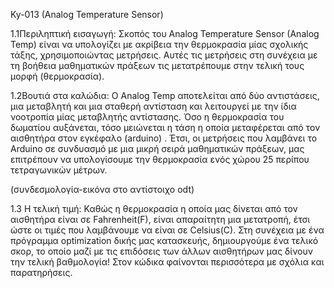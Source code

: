 Ky-013 (Analog Temperature Sensor)

1.1Περιληπτική εισαγωγή:
Σκοπός του Analog Temperature Sensor (Analog Temp) είναι να υπολογίζει με ακρίβεια την θερμοκρασία μίας σχολικής τάξης, χρησιμοποιώντας μετρήσεις. Αυτές τις μετρήσεις στη συνέχεια με τη βοήθεια μαθηματικών πράξεων τις μετατρέπουμε στην τελική τους μορφή (θερμοκρασία).

1.2Βουτιά στα καλώδια:
Ο Analog Temp αποτελείται από δύο αντιστάσεις, μια μεταβλητή και μια σταθερή αντίσταση και λειτουργεί με την ίδια νοοτροπία μίας μεταβλητής αντίστασης.  Όσο η θερμοκρασία του δωματίου αυξάνεται, τόσο μειώνεται η τάση η οποία μεταφέρεται από τον αισθητήρα στον εγκέφαλο (arduino) . Έτσι, οι μετρήσεις που λαμβάνει το Arduino σε συνδυασμό με μια μικρή σειρά μαθηματικών πράξεων, μας επιτρέπουν να υπολογίσουμε την θερμοκρασία ενός χώρου 25 περίπου τετραγωνικών μέτρων.      

(συνδεσμολογία-εικόνα στο αντίστοιχο odt)

1.3 Η τελική τιμή:
Καθώς η θερμοκρασία η οποία μας δίνεται από τον αισθητήρα είναι σε Fahrenheit(F), είναι απαραίτητη μια μετατροπή, έτσι ώστε οι τιμές που λαμβάνουμε να είναι σε Celsius(C).
Στη συνέχεια με ένα πρόγραμμα optimization δικής μας κατασκευής, δημιουργούμε ένα τελικό σκορ, το οποίο μαζί με τις επιδόσεις των άλλων αισθητήρων μας δίνουν την τελική βαθμολογία!
Στον κώδικα φαίνονται περισσότερα με σχόλια και παρατηρήσεις.

